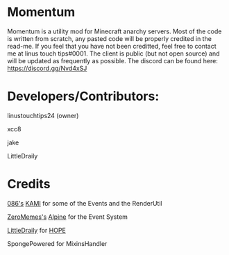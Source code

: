 # Momentum

Momentum is a utility mod for Minecraft anarchy servers. Most of the code is written from scratch, any pasted code will be properly credited in the read-me. If you feel that you have not been creditted, feel free to contact me at linus touch tips#0001. The client is public (but not open source) and will be updated as frequently as possible. The discord can be found here: https://discord.gg/Nvd4xSJ

# Developers/Contributors:

linustouchtips24 (owner)

xcc8

jake

LittleDraily

# Credits

[086's](https://github.com/zeroeightysix) [KAMI](https://github.com/zeroeightysix/KAMI) for some of the Events and the RenderUtil

[ZeroMemes's](https://github.com/ZeroMemes) [Alpine](https://github.com/ZeroMemes/Alpine) for the Event System

[LittleDraily](https://github.com/LittleDraily) for [HOPE](https://github.com/LittleDraily/HOPE)

SpongePowered for MixinsHandler

